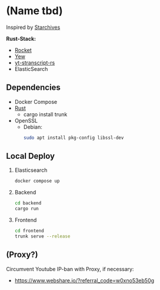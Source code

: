 # (Name tbd)

Inspired by [Starchives](https://github.com/kyjackson/starchives?tab=readme-ov-file)

**Rust-Stack:**

- [Rocket](https://rocket.rs/)
- [Yew](https://yew.rs/docs/next/getting-started/introduction)
- [yt-stranscript-rs](https://crates.io/crates/yt-transcript-rs)
- ElasticSearch

## Dependencies

- Docker Compose
- [Rust](https://www.rust-lang.org/tools/install)
  - cargo install trunk
- OpenSSL
    - Debian:
        ```bash
        sudo apt install pkg-config libssl-dev
        ```

## Local Deploy

1. Elasticsearch
    ```bash
    docker compose up
    ```
2. Backend
    ```bash
    cd backend
    cargo run
    ```
3. Frontend
    ```bash
    cd frontend
    trunk serve --release
    ```

## (Proxy?)

Circumvent Youtube IP-ban with Proxy, if necessary:

- https://www.webshare.io/?referral_code=w0xno53eb50g
